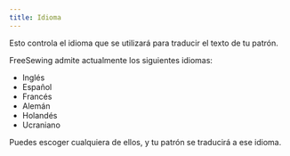 ```yaml
---
title: Idioma
---
```


Esto controla el idioma que se utilizará para traducir el texto de tu patrón.

FreeSewing admite actualmente los siguientes idiomas:

- Inglés
- Español
- Francés
- Alemán
- Holandés
- Ucraniano

Puedes escoger cualquiera de ellos, y tu patrón se traducirá a ese idioma.

